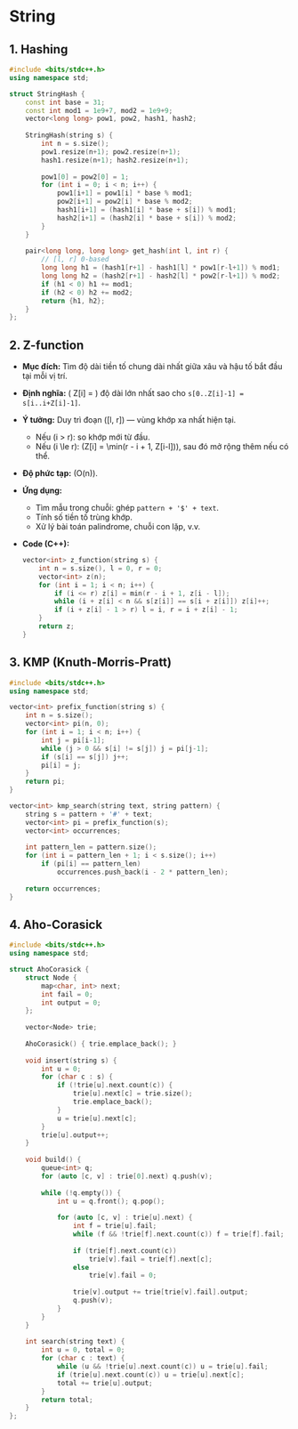 # String

## 1. Hashing

```cpp
#include <bits/stdc++.h>
using namespace std;

struct StringHash {
    const int base = 31;
    const int mod1 = 1e9+7, mod2 = 1e9+9;
    vector<long long> pow1, pow2, hash1, hash2;
    
    StringHash(string s) {
        int n = s.size();
        pow1.resize(n+1); pow2.resize(n+1);
        hash1.resize(n+1); hash2.resize(n+1);
        
        pow1[0] = pow2[0] = 1;
        for (int i = 0; i < n; i++) {
            pow1[i+1] = pow1[i] * base % mod1;
            pow2[i+1] = pow2[i] * base % mod2;
            hash1[i+1] = (hash1[i] * base + s[i]) % mod1;
            hash2[i+1] = (hash2[i] * base + s[i]) % mod2;
        }
    }
    
    pair<long long, long long> get_hash(int l, int r) {
        // [l, r] 0-based
        long long h1 = (hash1[r+1] - hash1[l] * pow1[r-l+1]) % mod1;
        long long h2 = (hash2[r+1] - hash2[l] * pow2[r-l+1]) % mod2;
        if (h1 < 0) h1 += mod1;
        if (h2 < 0) h2 += mod2;
        return {h1, h2};
    }
};
```

## 2. Z-function

* **Mục đích:** Tìm độ dài tiền tố chung dài nhất giữa xâu và hậu tố bắt đầu tại mỗi vị trí.
* **Định nghĩa:**
  ( Z[i] = ) độ dài lớn nhất sao cho `s[0..Z[i]-1] = s[i..i+Z[i]-1]`.
* **Ý tưởng:** Duy trì đoạn ([l, r]) — vùng khớp xa nhất hiện tại.

  * Nếu (i > r): so khớp mới từ đầu.
  * Nếu (i \le r): (Z[i] = \min(r - i + 1, Z[i-l])), sau đó mở rộng thêm nếu có thể.
* **Độ phức tạp:** (O(n)).
* **Ứng dụng:**

  * Tìm mẫu trong chuỗi: ghép `pattern + '$' + text`.
  * Tính số tiền tố trùng khớp.
  * Xử lý bài toán palindrome, chuỗi con lặp, v.v.
* **Code (C++):**

  ```cpp
  vector<int> z_function(string s) {
      int n = s.size(), l = 0, r = 0;
      vector<int> z(n);
      for (int i = 1; i < n; i++) {
          if (i <= r) z[i] = min(r - i + 1, z[i - l]);
          while (i + z[i] < n && s[z[i]] == s[i + z[i]]) z[i]++;
          if (i + z[i] - 1 > r) l = i, r = i + z[i] - 1;
      }
      return z;
  }
  ```

## 3. KMP (Knuth-Morris-Pratt)
```cpp
#include <bits/stdc++.h>
using namespace std;

vector<int> prefix_function(string s) {
    int n = s.size();
    vector<int> pi(n, 0);
    for (int i = 1; i < n; i++) {
        int j = pi[i-1];
        while (j > 0 && s[i] != s[j]) j = pi[j-1];
        if (s[i] == s[j]) j++;
        pi[i] = j;
    }
    return pi;
}

vector<int> kmp_search(string text, string pattern) {
    string s = pattern + '#' + text;
    vector<int> pi = prefix_function(s);
    vector<int> occurrences;
    
    int pattern_len = pattern.size();
    for (int i = pattern_len + 1; i < s.size(); i++)
        if (pi[i] == pattern_len)
            occurrences.push_back(i - 2 * pattern_len);
    
    return occurrences;
}
```

## 4. Aho-Corasick
```cpp
#include <bits/stdc++.h>
using namespace std;

struct AhoCorasick {
    struct Node {
        map<char, int> next;
        int fail = 0;
        int output = 0;
    };
    
    vector<Node> trie;
    
    AhoCorasick() { trie.emplace_back(); }
    
    void insert(string s) {
        int u = 0;
        for (char c : s) {
            if (!trie[u].next.count(c)) {
                trie[u].next[c] = trie.size();
                trie.emplace_back();
            }
            u = trie[u].next[c];
        }
        trie[u].output++;
    }
    
    void build() {
        queue<int> q;
        for (auto [c, v] : trie[0].next) q.push(v);
        
        while (!q.empty()) {
            int u = q.front(); q.pop();
            
            for (auto [c, v] : trie[u].next) {
                int f = trie[u].fail;
                while (f && !trie[f].next.count(c)) f = trie[f].fail;
                
                if (trie[f].next.count(c)) 
                    trie[v].fail = trie[f].next[c];
                else
                    trie[v].fail = 0;
                    
                trie[v].output += trie[trie[v].fail].output;
                q.push(v);
            }
        }
    }
    
    int search(string text) {
        int u = 0, total = 0;
        for (char c : text) {
            while (u && !trie[u].next.count(c)) u = trie[u].fail;
            if (trie[u].next.count(c)) u = trie[u].next[c];
            total += trie[u].output;
        }
        return total;
    }
};
```


